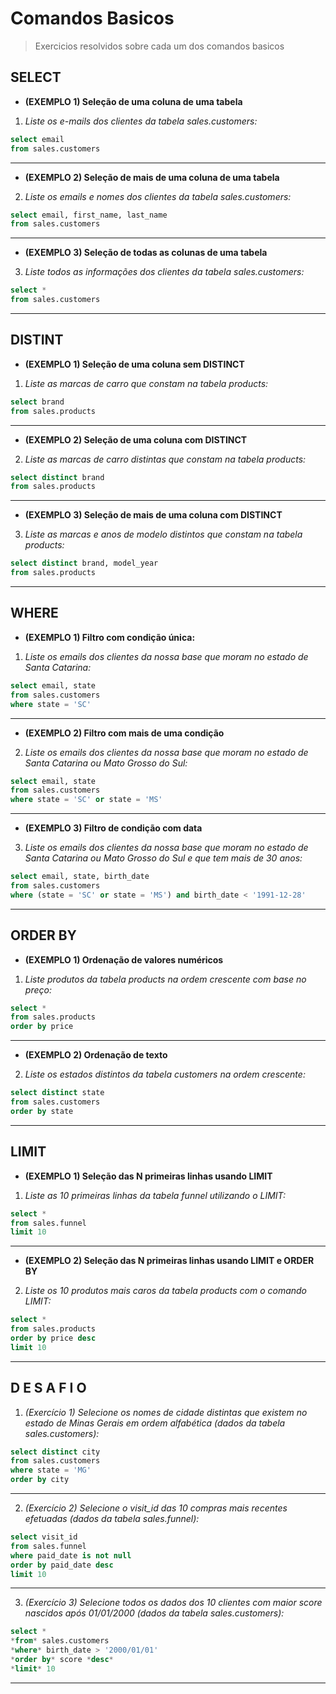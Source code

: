 # Comandos Basicos
> Exercicios resolvidos sobre cada um dos comandos basicos

## SELECT
- __(EXEMPLO 1) Seleção de uma coluna de uma tabela__
1. *Liste os e-mails dos clientes da tabela sales.customers:*

```sql
select email 
from sales.customers

```
---

- __(EXEMPLO 2) Seleção de mais de uma coluna de uma tabela__
2. *Liste os emails e nomes dos clientes da tabela sales.customers:*

```sql
select email, first_name, last_name
from sales.customers
```
---

- __(EXEMPLO 3) Seleção de todas as colunas de uma tabela__
3. *Liste todos as informações dos clientes da tabela sales.customers:*

```sql
select *
from sales.customers
```
---


## DISTINT
- __(EXEMPLO 1) Seleção de uma coluna sem DISTINCT__
1. *Liste as marcas de carro que constam na tabela products:*

```sql
select brand
from sales.products
```
---

- __(EXEMPLO 2) Seleção de uma coluna com DISTINCT__
2. *Liste as marcas de carro distintas que constam na tabela products:*

```sql
select distinct brand
from sales.products
```

---

- __(EXEMPLO 3) Seleção de mais de uma coluna com DISTINCT__
3. *Liste as marcas e anos de modelo distintos que constam na tabela products:*

```sql
select distinct brand, model_year
from sales.products
```
---


## WHERE
- __(EXEMPLO 1) Filtro com condição única:__
1. *Liste os emails dos clientes da nossa base que moram no estado de Santa Catarina:*

```sql
select email, state
from sales.customers
where state = 'SC'
```
---

- __(EXEMPLO 2) Filtro com mais de uma condição__
2. *Liste os emails dos clientes da nossa base que moram no estado de Santa Catarina ou Mato Grosso do Sul:*

```sql
select email, state
from sales.customers
where state = 'SC' or state = 'MS'
```
---

- __(EXEMPLO 3) Filtro de condição com data__
3. *Liste os emails dos clientes da nossa base que moram no estado de Santa Catarina ou Mato Grosso do Sul e que tem mais de 30 anos:*

```sql
select email, state, birth_date
from sales.customers
where (state = 'SC' or state = 'MS') and birth_date < '1991-12-28'
```
---


## ORDER BY
- __(EXEMPLO 1) Ordenação de valores numéricos__
1. *Liste produtos da tabela products na ordem crescente com base no preço:*

```sql
select * 
from sales.products
order by price
```
---

- __(EXEMPLO 2) Ordenação de texto__
2. *Liste os estados distintos da tabela customers na ordem crescente:*

```sql
select distinct state
from sales.customers
order by state
```
---


## LIMIT
- __(EXEMPLO 1) Seleção das N primeiras linhas usando LIMIT__
1. *Liste as 10 primeiras linhas da tabela funnel utilizando o LIMIT:*

```sql
select *
from sales.funnel
limit 10
```
---

- __(EXEMPLO 2) Seleção das N primeiras linhas usando LIMIT e ORDER BY__
2. *Liste os 10 produtos mais caros da tabela products com o comando LIMIT:*

```sql
select *
from sales.products
order by price desc
limit 10
```
---

## __D E S A F I O__
1. *(Exercício 1) Selecione os nomes de cidade distintas que existem no estado de Minas Gerais em ordem alfabética (dados da tabela sales.customers):*

```sql
select distinct city
from sales.customers
where state = 'MG'
order by city
```
---

2. *(Exercício 2) Selecione o visit_id das 10 compras mais recentes efetuadas (dados da tabela sales.funnel):*

```SQL
select visit_id
from sales.funnel
where paid_date is not null
order by paid_date desc
limit 10
```
---

3. *(Exercício 3) Selecione todos os dados dos 10 clientes com maior score nascidos após 01/01/2000 (dados da tabela sales.customers):*

```SQL
select *
*from* sales.customers
*where* birth_date > '2000/01/01'
*order by* score *desc*
*limit* 10
```
---